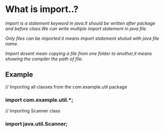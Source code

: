 # What is import..?
*import is a statement keyword in java.It should be written after package and before class.We can write multiple import statement in java file.*

*Only files can be imported it means import statement sholud with java file name.*

*Import dosent mean copying a file from one folder to another,it means showing the compiler the path of file.*

## Example 
// Importing all classes from the com.example.util package
### import com.example.util.*;
// Importing Scanner class
### import java.util.Scanner;
